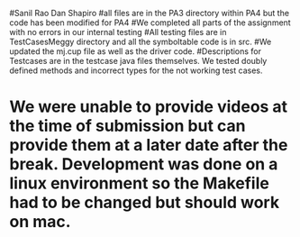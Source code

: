 #Sanil Rao Dan Shapiro
#all files are in the PA3 directory within PA4 but the code has been modified for PA4
#We completed all parts of the assignment with no errors in our internal testing 
#All testing files are in TestCasesMeggy directory and all the symboltable code is in src. 
#We updated the mj.cup file as well as the driver code.
#Descriptions for Testcases are in the testcase java files themselves. We tested doubly defined methods and incorrect types for the not working test cases. 
# We were unable to provide videos at the time of submission but can provide them at a later date after the break. Development was done on a linux environment so the Makefile had to be changed but should work on mac.
